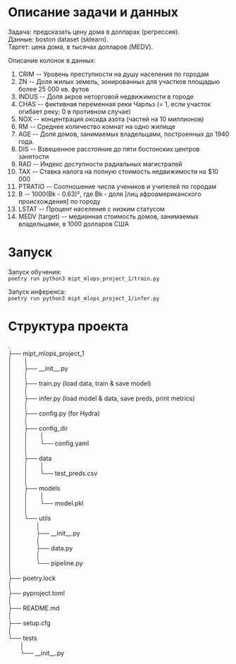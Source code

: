 # Описание задачи и данных

Задача: предсказать цену дома в долларах (регрессия).<br />
Данные: boston dataset (sklearn).<br />
Таргет: цена дома, в тысячах долларов (MEDV).<br />

Описание колонок в данных:
1) CRIM -- Уровень преступности на душу населения по городам
2) ZN -- Доля жилых земель, зонированных для участков площадью более 25 000 кв. футов
3) INDUS -- Доля акров неторговой недвижимости в городе
4) CHAS -- фиктивная переменная реки Чарльз (= 1, если участок огибает реку; 0 в противном случае)
5) NOX -- концентрация оксида азота (частей на 10 миллионов)
6) RM -- Среднее количество комнат на одно жилище
7) AGE -- Доля домов, занимаемых владельцами, построенных до 1940 года.
8) DIS -- Взвешенное расстояние до пяти бостонских центров занятости
9) RAD -- Индекс доступности радиальных магистралей
10) TAX -- Ставка налога на полную стоимость недвижимости на $10 000
11) PTRATIO -- Соотношение числа учеников и учителей по городам
12) B -- 1000(Bk - 0.63)², где Bk - доля [лиц афроамериканского происхождения] по городу
13) LSTAT -- Процент населения с низким статусом
14) MEDV (target) -- медианная стоимость домов, занимаемых владельцами, в 1000 долларов США

# Запуск

Запуск обучения:<br />
```poetry run python3 mipt_mlops_project_1/train.py```

Запуск инференса:<br />
```poetry run python3 mipt_mlops_project_1/infer.py```

# Структура проекта
.<br />
├── mipt\_mlops\_project\_1<br />
│&nbsp;&nbsp;&nbsp;&nbsp;&nbsp;&nbsp;&nbsp;│<br />
│&nbsp;&nbsp;&nbsp;&nbsp;&nbsp;&nbsp;&nbsp;├── \_\_init\_\_.py<br />
│&nbsp;&nbsp;&nbsp;&nbsp;&nbsp;&nbsp;&nbsp;│<br />
│&nbsp;&nbsp;&nbsp;&nbsp;&nbsp;&nbsp;&nbsp;├── train.py (load data, train & save model)<br />
│&nbsp;&nbsp;&nbsp;&nbsp;&nbsp;&nbsp;&nbsp;│<br />
│&nbsp;&nbsp;&nbsp;&nbsp;&nbsp;&nbsp;&nbsp;├── infer.py (load model & data, save preds, print metrics)<br />
│&nbsp;&nbsp;&nbsp;&nbsp;&nbsp;&nbsp;&nbsp;│<br />
│&nbsp;&nbsp;&nbsp;&nbsp;&nbsp;&nbsp;&nbsp;├── config.py (for Hydra)<br />
│&nbsp;&nbsp;&nbsp;&nbsp;&nbsp;&nbsp;&nbsp;│<br />
│&nbsp;&nbsp;&nbsp;&nbsp;&nbsp;&nbsp;&nbsp;├── config_dir<br />
│&nbsp;&nbsp;&nbsp;&nbsp;&nbsp;&nbsp;&nbsp;│&nbsp;&nbsp;&nbsp;&nbsp;&nbsp;&nbsp;&nbsp;│<br />
│&nbsp;&nbsp;&nbsp;&nbsp;&nbsp;&nbsp;&nbsp;│&nbsp;&nbsp;&nbsp;&nbsp;&nbsp;&nbsp;&nbsp;└── config.yaml<br />
│&nbsp;&nbsp;&nbsp;&nbsp;&nbsp;&nbsp;&nbsp;│<br />
│&nbsp;&nbsp;&nbsp;&nbsp;&nbsp;&nbsp;&nbsp;├── data<br />
│&nbsp;&nbsp;&nbsp;&nbsp;&nbsp;&nbsp;&nbsp;│&nbsp;&nbsp;&nbsp;&nbsp;&nbsp;&nbsp;&nbsp;│<br />
│&nbsp;&nbsp;&nbsp;&nbsp;&nbsp;&nbsp;&nbsp;│&nbsp;&nbsp;&nbsp;&nbsp;&nbsp;&nbsp;&nbsp;└── test\_preds.csv<br />
│&nbsp;&nbsp;&nbsp;&nbsp;&nbsp;&nbsp;&nbsp;│<br />
│&nbsp;&nbsp;&nbsp;&nbsp;&nbsp;&nbsp;&nbsp;├── models<br />
│&nbsp;&nbsp;&nbsp;&nbsp;&nbsp;&nbsp;&nbsp;│&nbsp;&nbsp;&nbsp;&nbsp;&nbsp;&nbsp;&nbsp;│<br />
│&nbsp;&nbsp;&nbsp;&nbsp;&nbsp;&nbsp;&nbsp;│&nbsp;&nbsp;&nbsp;&nbsp;&nbsp;&nbsp;&nbsp;└── model.pkl<br />
│&nbsp;&nbsp;&nbsp;&nbsp;&nbsp;&nbsp;&nbsp;│<br />
│&nbsp;&nbsp;&nbsp;&nbsp;&nbsp;&nbsp;&nbsp;└── utils<br />
│&nbsp;&nbsp;&nbsp;&nbsp;&nbsp;&nbsp;&nbsp;&nbsp;&nbsp;&nbsp;&nbsp;&nbsp;&nbsp;&nbsp;│<br />
│&nbsp;&nbsp;&nbsp;&nbsp;&nbsp;&nbsp;&nbsp;&nbsp;&nbsp;&nbsp;&nbsp;&nbsp;&nbsp;&nbsp;├── \_\_init\_\_.py<br />
│&nbsp;&nbsp;&nbsp;&nbsp;&nbsp;&nbsp;&nbsp;&nbsp;&nbsp;&nbsp;&nbsp;&nbsp;&nbsp;&nbsp;│<br />
│&nbsp;&nbsp;&nbsp;&nbsp;&nbsp;&nbsp;&nbsp;&nbsp;&nbsp;&nbsp;&nbsp;&nbsp;&nbsp;&nbsp;├── data.py<br />
│&nbsp;&nbsp;&nbsp;&nbsp;&nbsp;&nbsp;&nbsp;&nbsp;&nbsp;&nbsp;&nbsp;&nbsp;&nbsp;&nbsp;│<br />
│&nbsp;&nbsp;&nbsp;&nbsp;&nbsp;&nbsp;&nbsp;&nbsp;&nbsp;&nbsp;&nbsp;&nbsp;&nbsp;&nbsp;└── pipeline.py<br />
│<br />
├── poetry.lock<br />
│<br />
├── pyproject.toml<br />
│<br />
├── README.md<br />
│<br />
├── setup.cfg<br />
│<br />
└── tests<br />
&nbsp;&nbsp;&nbsp;&nbsp;&nbsp;&nbsp;&nbsp;│<br />
&nbsp;&nbsp;&nbsp;&nbsp;&nbsp;&nbsp;&nbsp;└── \_\_init\_\_.py<br />
